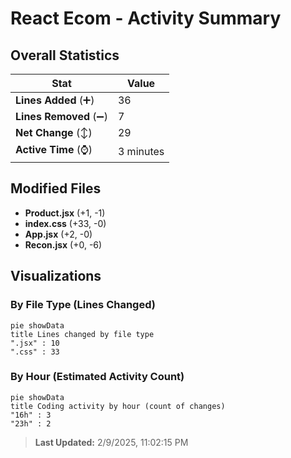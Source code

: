 # React Ecom - Activity Summary 

## Overall Statistics

| Stat                   | Value                                                             |
| ---------------------- | ----------------------------------------------------------------- |
| **Lines Added** (➕)   | 36                                          |
| **Lines Removed** (➖) | 7                                        |
| **Net Change** (↕)    | 29                |
| **Active Time** (⌚)   | 3 minutes |


## Modified Files
- **Product.jsx** (+1, -1)
- **index.css** (+33, -0)
- **App.jsx** (+2, -0)
- **Recon.jsx** (+0, -6)

## Visualizations

### By File Type (Lines Changed)

```mermaid
pie showData
title Lines changed by file type
".jsx" : 10
".css" : 33
```

### By Hour (Estimated Activity Count)

```mermaid
pie showData
title Coding activity by hour (count of changes)
"16h" : 3
"23h" : 2
```


> **Last Updated:** 2/9/2025, 11:02:15 PM